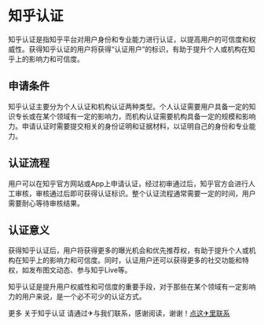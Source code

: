# 知乎认证

知乎认证是指知乎平台对用户身份和专业能力进行认证，以提高用户的可信度和权威性。获得知乎认证的用户将获得“认证用户”的标识，有助于提升个人或机构在知乎上的影响力和可信度。

## 申请条件

知乎认证主要分为个人认证和机构认证两种类型。个人认证需要用户具备一定的知识专长或在某个领域有一定的影响力，而机构认证需要机构具备一定的规模和影响力。申请认证时需要提交相关的身份证明和证据材料，以证明自己的身份和专业能力。

## 认证流程

用户可以在知乎官方网站或App上申请认证，经过初审通过后，知乎官方会进行人工审核，审核通过后即可获得认证标识。整个认证流程通常需要一定的时间，用户需要耐心等待审核结果。

## 认证意义

获得知乎认证后，用户将获得更多的曝光机会和优先推荐权，有助于提升个人或机构在知乎上的影响力和可信度。同时，认证用户还可以获得更多的社交功能和特权，如发布图文动态、参与知乎Live等。

知乎认证是提升用户权威性和可信度的重要手段，对于那些在某个领域有一定影响力的用户来说，是一个必不可少的认证方式。

更多 关于知乎认证 请通过✈与我们联系，感谢阅读，谢谢！[点这✈里联系](https://add.k02.cc)